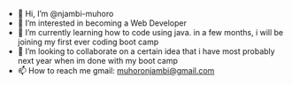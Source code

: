 - 👋 Hi, I’m @njambi-muhoro
- 👀 I’m interested in becoming a Web Developer 
- 🌱 I’m currently learning how to code using java. in a few months, i will be joining my first ever coding  boot camp
- 💞️ I’m looking to collaborate on a certain idea that i have most probably next year when im done with my boot camp
- 📫 How to reach me gmail: muhoronjambi@gmail.com

<!---
njambi-muhoro/njambi-muhoro is a ✨ special ✨ repository because its `README.md` (this file) appears on your GitHub profile.
You can click the Preview link to take a look at your changes.
--->
